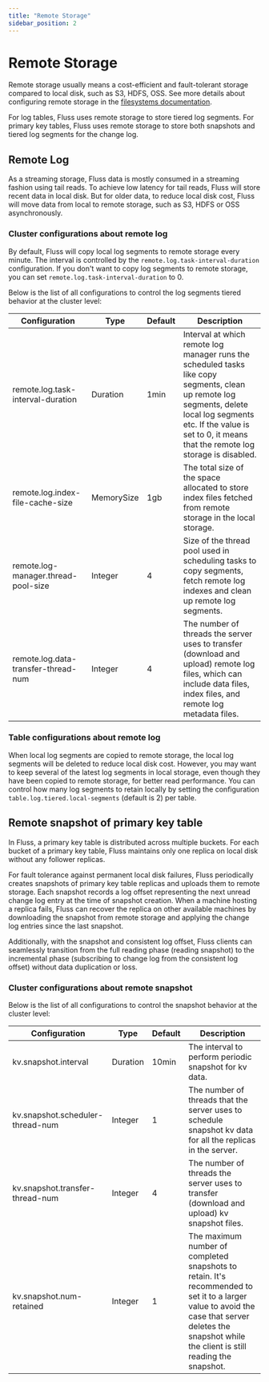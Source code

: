```yaml
---
title: "Remote Storage"
sidebar_position: 2
---
```


# Remote Storage

Remote storage usually means a cost-efficient and fault-tolerant storage compared to local disk, such as S3, HDFS, OSS.
See more details about configuring remote storage in the [filesystems documentation](maintenance/filesystems/overview.md).

For log tables, Fluss uses remote storage to store tiered log segments. For primary key tables, Fluss uses remote storage to store both snapshots and tiered log segments for the change log.

## Remote Log

As a streaming storage, Fluss data is mostly consumed in a streaming fashion using tail reads. To achieve low
latency for tail reads, Fluss will store recent data in local disk. But for older data, to reduce local disk cost,
Fluss will move data from local to remote storage, such as S3, HDFS or OSS asynchronously.

### Cluster configurations about remote log

By default, Fluss will copy local log segments to remote storage every minute. The interval is controlled by the `remote.log.task-interval-duration` configuration.
If you don't want to copy log segments to remote storage, you can set `remote.log.task-interval-duration` to 0.

Below is the list of all configurations to control the log segments tiered behavior at the cluster level:

| Configuration                       | Type       | Default | Description                                                                                                                                                                                                                 |
|-------------------------------------|------------|---------|-----------------------------------------------------------------------------------------------------------------------------------------------------------------------------------------------------------------------------|
| remote.log.task-interval-duration   | Duration   | 1min    | Interval at which remote log manager runs the scheduled tasks like copy segments, clean up remote log segments, delete local log segments etc. If the value is set to 0, it means that the remote log storage is disabled. |
| remote.log.index-file-cache-size    | MemorySize | 1gb     | The total size of the space allocated to store index files fetched from remote storage in the local storage.                                                                                                                |
| remote.log-manager.thread-pool-size | Integer    | 4       | Size of the thread pool used in scheduling tasks to copy segments, fetch remote log indexes and clean up remote log segments.                                                                                               |
| remote.log.data-transfer-thread-num | Integer    | 4       | The number of threads the server uses to transfer (download and upload) remote log files, which can include data files, index files, and remote log metadata files.                                                          |


### Table configurations about remote log

When local log segments are copied to remote storage, the local log segments will be deleted to reduce local disk cost.
However, you may want to keep several of the latest log segments in local storage, even though they have been copied to remote storage, for better read performance.
You can control how many log segments to retain locally by setting the configuration `table.log.tiered.local-segments` (default is 2) per table.

## Remote snapshot of primary key table

In Fluss, a primary key table is distributed across multiple buckets. For each bucket of a primary key table, Fluss maintains only one replica on local disk without any follower replicas.

For fault tolerance against permanent local disk failures, Fluss periodically creates snapshots of primary key table replicas and uploads them to remote storage. Each snapshot records a log offset representing the next unread change log entry at the time of snapshot creation. When a machine hosting a replica fails, Fluss can recover the replica on other available machines by downloading the snapshot from remote storage and applying the change log entries since the last snapshot.

Additionally, with the snapshot and consistent log offset, Fluss clients can seamlessly transition from the full reading phase (reading snapshot) to the incremental phase (subscribing to change log from the consistent log offset) without data duplication or loss.

### Cluster configurations about remote snapshot

Below is the list of all configurations to control the snapshot behavior at the cluster level:

| Configuration                    | Type     | Default | Description                                                                                                                                                                                         |
|----------------------------------|----------|---------|-----------------------------------------------------------------------------------------------------------------------------------------------------------------------------------------------------|
| kv.snapshot.interval             | Duration | 10min   | The interval to perform periodic snapshot for kv data.                                                                                                                                              |
| kv.snapshot.scheduler-thread-num | Integer  | 1       | The number of threads that the server uses to schedule snapshot kv data for all the replicas in the server.                                                                                         |
| kv.snapshot.transfer-thread-num  | Integer  | 4       | The number of threads the server uses to transfer (download and upload) kv snapshot files.                                                                                                          |
| kv.snapshot.num-retained         | Integer  | 1       | The maximum number of completed snapshots to retain. It's recommended to set it to a larger value to avoid the case that server deletes the snapshot while the client is still reading the snapshot. |
